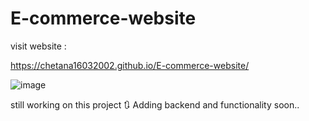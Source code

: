 # E-commerce-website
visit website :


https://chetana16032002.github.io/E-commerce-website/

![image](https://user-images.githubusercontent.com/91176005/146427643-0c0615a0-28fa-45b8-99da-bb7560e13458.png)


still working on this project 🔃 Adding backend and functionality soon..
